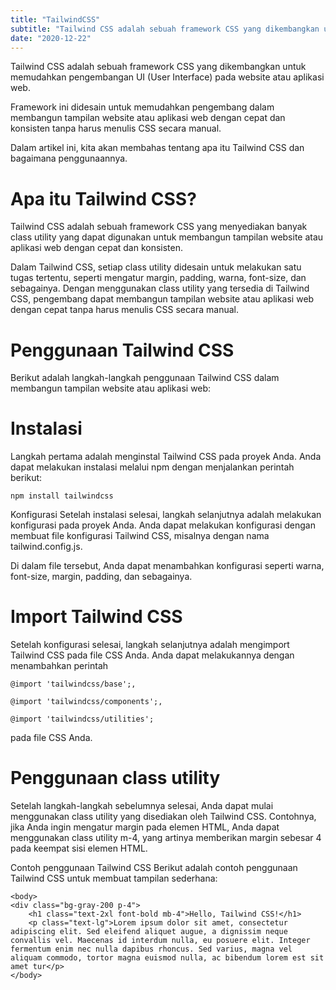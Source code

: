 ```yaml
---
title: "TailwindCSS"
subtitle: "Tailwind CSS adalah sebuah framework CSS yang dikembangkan untuk memudahkan pengembangan UI (User Interface) pada website atau aplikasi web. "
date: "2020-12-22"
---
```



Tailwind CSS adalah sebuah framework CSS yang dikembangkan untuk memudahkan pengembangan UI (User Interface) pada website atau aplikasi web. 


Framework ini didesain untuk memudahkan pengembang dalam membangun tampilan website atau aplikasi web dengan cepat dan konsisten tanpa harus menulis CSS secara manual. 


Dalam artikel ini, kita akan membahas tentang apa itu Tailwind CSS dan bagaimana penggunaannya.

# Apa itu Tailwind CSS?


Tailwind CSS adalah sebuah framework CSS yang menyediakan banyak class utility yang dapat digunakan untuk membangun tampilan website atau aplikasi web dengan cepat dan konsisten.


Dalam Tailwind CSS, setiap class utility didesain untuk melakukan satu tugas tertentu, seperti mengatur margin, padding, warna, font-size, dan sebagainya. Dengan menggunakan class utility yang tersedia di Tailwind CSS, pengembang dapat membangun tampilan website atau aplikasi web dengan cepat tanpa harus menulis CSS secara manual.

# Penggunaan Tailwind CSS
Berikut adalah langkah-langkah penggunaan Tailwind CSS dalam membangun tampilan website atau aplikasi web:

# Instalasi


Langkah pertama adalah menginstal Tailwind CSS pada proyek Anda. Anda dapat melakukan instalasi melalui npm dengan menjalankan perintah berikut:


`npm install tailwindcss`

Konfigurasi
Setelah instalasi selesai, langkah selanjutnya adalah melakukan konfigurasi pada proyek Anda. Anda dapat melakukan konfigurasi dengan membuat file konfigurasi Tailwind CSS, misalnya dengan nama tailwind.config.js.


Di dalam file tersebut, Anda dapat menambahkan konfigurasi seperti warna, font-size, margin, padding, dan sebagainya.

# Import Tailwind CSS
Setelah konfigurasi selesai, langkah selanjutnya adalah mengimport Tailwind CSS pada file CSS Anda. Anda dapat melakukannya dengan menambahkan perintah 


`@import 'tailwindcss/base';, `

`@import 'tailwindcss/components';,  `

`@import 'tailwindcss/utilities'; `

pada file CSS Anda.

# Penggunaan class utility


Setelah langkah-langkah sebelumnya selesai, Anda dapat mulai menggunakan class utility yang disediakan oleh Tailwind CSS. Contohnya, jika Anda ingin mengatur margin pada elemen HTML, Anda dapat menggunakan class utility m-4, yang artinya memberikan margin sebesar 4 pada keempat sisi elemen HTML.

Contoh penggunaan Tailwind CSS
Berikut adalah contoh penggunaan Tailwind CSS untuk membuat tampilan sederhana:

<html>
    <head>
        <meta charset="UTF-8">
        <title>Tailwind CSS Example</title>
        <link rel="stylesheet" href="style.css">
    </head>


    <body>
    <div class="bg-gray-200 p-4">
        <h1 class="text-2xl font-bold mb-4">Hello, Tailwind CSS!</h1>
        <p class="text-lg">Lorem ipsum dolor sit amet, consectetur adipiscing elit. Sed eleifend aliquet augue, a dignissim neque convallis vel. Maecenas id interdum nulla, eu posuere elit. Integer fermentum enim nec nulla dapibus rhoncus. Sed varius, magna vel aliquam commodo, tortor magna euismod nulla, ac bibendum lorem est sit amet tur</p>
    </body>
 </html

